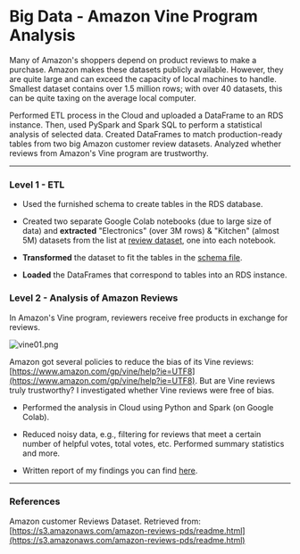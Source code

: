 # Big Data - Amazon Vine Program Analysis 

Many of Amazon's shoppers depend on product reviews to make a purchase. Amazon makes these datasets publicly available. However, they are quite large and can exceed the capacity of local machines to handle. Smallest dataset contains over 1.5 million rows; with over 40 datasets, this can be quite taxing on the average local computer. 

Performed ETL process in the Cloud and uploaded a DataFrame to an RDS instance. Then, used PySpark and Spark SQL to perform a statistical analysis of selected data. Created DataFrames to match production-ready tables from two big Amazon customer review datasets. Analyzed whether reviews from Amazon's Vine program are trustworthy.

- - -
### Level 1 - ETL

* Used the furnished schema to create tables in the RDS database.

* Created two separate Google Colab notebooks (due to large size of data) and **extracted** "Electronics" (over 3M rows) & "Kitchen" (almost 5M) datasets from the list at [review dataset](https://s3.amazonaws.com/amazon-reviews-pds/tsv/index.txt), one into each notebook.

* **Transformed** the dataset to fit the tables in the [schema file](../Resources/schema.sql).

* **Loaded** the DataFrames that correspond to tables into an RDS instance.

### Level 2 - Analysis of Amazon Reviews

In Amazon's Vine program, reviewers receive free products in exchange for reviews.

  ![vine01.png](../Images/vine01.png)

Amazon got several policies to reduce the bias of its Vine reviews: [https://www.amazon.com/gp/vine/help?ie=UTF8](https://www.amazon.com/gp/vine/help?ie=UTF8).
But are Vine reviews truly trustworthy? I investigated whether Vine reviews were free of bias. 

* Performed the analysis in Cloud using Python and Spark (on Google Colab).

* Reduced noisy data, e.g., filtering for reviews that meet a certain number of helpful votes, total votes, etc. Performed summary statistics and more.

* Written report of my findings you can find [here](Level_2_Analysis/Report.md).

- - -
### References

Amazon customer Reviews Dataset. Retrieved from: [https://s3.amazonaws.com/amazon-reviews-pds/readme.html](https://s3.amazonaws.com/amazon-reviews-pds/readme.html)